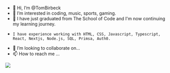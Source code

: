 - 👋 Hi, I’m @TomBirbeck
- 👀 I’m interested in coding, music, sports, gaming.
- 🌱 I have just graduated from The School of Code and I'm now continuing my learning journey.
-     I have experience working with HTML, CSS, Javascript, Typescript, React, Nextjs, Node.js, SQL, Primsa, Auth0. 
- 💞️ I’m looking to collaborate on...
- 📫 How to reach me ...
<img src="https://www.codewars.com/users/TomBirbeck/badges/large"/>

<!---
TomBirbeck/TomBirbeck is a ✨ special ✨ repository because its `README.md` (this file) appears on your GitHub profile.
You can click the Preview link to take a look at your changes.
--->
